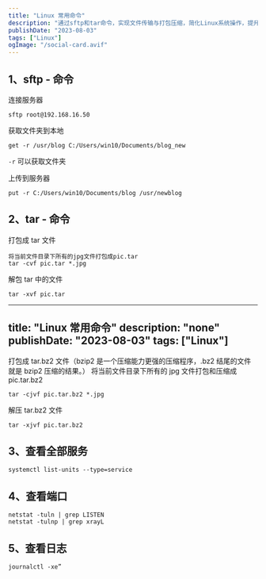 ```yaml
---
title: "Linux 常用命令"
description: "通过sftp和tar命令，实现文件传输与打包压缩，简化Linux系统操作，提升效率。"
publishDate: "2023-08-03"
tags: ["Linux"]
ogImage: "/social-card.avif"
---
```


<!-- more --> 

## 1、sftp - 命令

连接服务器

```
sftp root@192.168.16.50
```

获取文件夹到本地

```
get -r /usr/blog C:/Users/win10/Documents/blog_new
```

`-r` 可以获取文件夹

上传到服务器

```
put -r C:/Users/win10/Documents/blog /usr/newblog
```

## 2、tar - 命令

打包成 tar 文件

```
将当前文件目录下所有的jpg文件打包成pic.tar
tar -cvf pic.tar *.jpg
```

解包 tar 中的文件

```
tar -xvf pic.tar
```

---
title: "Linux 常用命令"
description: "none"
publishDate: "2023-08-03"
tags: ["Linux"]
----

打包成 tar.bz2 文件（bzip2 是一个压缩能力更强的压缩程序，.bz2 结尾的文件就是 bzip2 压缩的结果。）
将当前文件目录下所有的 jpg 文件打包和压缩成 pic.tar.bz2

```
tar -cjvf pic.tar.bz2 *.jpg
```

解压 tar.bz2 文件

```
tar -xjvf pic.tar.bz2
```

## 3、查看全部服务

```
systemctl list-units --type=service
```

## 4、查看端口

```
netstat -tuln | grep LISTEN
netstat -tulnp | grep xrayL
```

## 5、查看日志

```
journalctl -xe”
```
